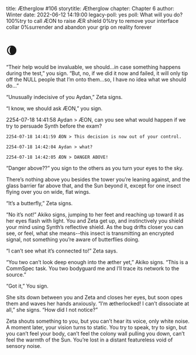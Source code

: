title: Ætherglow #106
storytitle: Ætherglow 
chapter: Chapter 6
author: Winter
date: 2022-06-12 14:19:00
legacy-poll: yes
poll: What will you do?
      100%try to call ÆON to raise ÆR shield
      0%try to remove your interface collar
      0%surrender and abandon your grip on reality forever

🌘
=

“Their help would be invaluable, we should…in case something happens during the test,” you sign. “But, no, if we did it now and failed, it will only tip off the NULL people that I’m onto them…so, I have no idea what we should do…”

“Unusually indecisive of you Aydan,” Zeta signs.

“I know, we should ask ÆON,” you sign.

2254-07-18 14:41:58 Aydan > ÆON, can you see what would happen if we try to persuade Synth before the exam?

`2254-07-18 14:41:59 ÆON > This decision is now out of your control.`

`2254-07-18 14:42:04 Aydan > what?`

`2254-07-18 14:42:05 ÆON > DANGER ABOVE!`

“Danger above??” you sign to the others as you turn your eyes to the sky.

There’s nothing above you besides the tower you’re leaning against, and the glass barrier far above that, and the Sun beyond it, except for one insect flying over you on wide, flat wings.

“It’s a butterfly,” Zeta signs.

“No it’s not!” Akiko signs, jumping to her feet and reaching up toward it as her eyes flash with light. You and Zeta get up, and instinctively you shield your mind using Synth’s reflective shield. As the bug drifts closer you can see, or feel, what she means--this insect is transmitting an encrypted signal, not something you’re aware of butterflies doing.

“I can’t see what it’s connected to!” Zeta says.

“You two can’t look deep enough into the æther yet,” Akiko signs. “This is a CommSpec task. You two bodyguard me and I’ll trace its network to the source.”

“Got it,” You sign.

She sits down between you and Zeta and closes her eyes, but soon opes them and waves her hands anxiously. “I’m ætherlocked! I can’t dissociate at all,” she signs. “How did I not notice?”

Zeta shouts something to you, but you can’t hear its voice, only white noise. A moment later, your vision turns to static. You try to speak, try to sign, but you can’t feel your body, can’t feel the colony wall pulling you down, can’t feel the warmth of the Sun. You’re lost in a distant featureless void of sensory noise.

